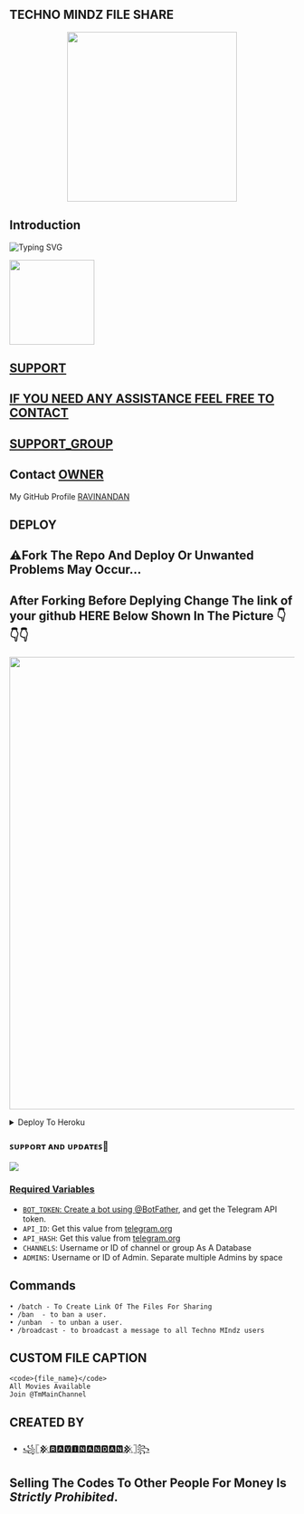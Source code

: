 <h2 align="centre">TECHNO MINDZ FILE SHARE</h2>



<p align="center"><a href="https://t.me/technomindzchat"><img src="https://telegra.ph/file/b417bdd01331179d5787c.jpg" width="300"></a></p>

## Introduction

![Typing SVG](https://readme-typing-svg.herokuapp.com/?lines=Welcome+To+Techno+Mindz!;Created+by+RAVINANDAN!;A+simple+and+a+powerful+Bot!;For+Sending+Lot's+of+Files!;Through+A+Special+Link!;Don't+Forget+To+Subcribe;Techno+Mindz+in+YouTube;)
</p>
</h1>
<a href="https://www.youtube.com/c/TechnoMindz">
  <img src="https://img.shields.io/badge/𝚂𝚄𝙱𝚂𝙲𝚁𝙸𝙱𝙴-red?logo=youtube" width="150">

  



## SUPPORT
## IF YOU NEED ANY ASSISTANCE FEEL FREE TO CONTACT
## [SUPPORT_GROUP](https://t.me/technomindzchat)
## Contact [OWNER](https://t.me/technomindzyt)
My GitHub Profile [RAVINANDAN](https://github.com/RaviTechnoMindz)
## DEPLOY

## ⚠️Fork The Repo And Deploy Or Unwanted Problems May Occur...
## After Forking Before Deplying Change The link of your github HERE Below Shown In The Picture 👇👇👇
<p align="center"><a href="https://t.me/technomindzchat"><img src="https://telegra.ph/file/7dfbf86b1da43cc40208f.jpg" width="800"></a></p>

<details><summary>Deploy To Heroku</summary>
<p>
<br>  
<a href="https://heroku.com/deploy?template=https://github.com/jnaneshtngowda/batchfilestorebotjnanesh">
  <img src="https://www.herokucdn.com/deploy/button.svg" alt="Deploy">
</a>
</p>
</details>
  
### ꜱᴜᴘᴘᴏʀᴛ ᴀɴᴅ ᴜᴘᴅᴀᴛᴇꜱ🎑

<a href="https://t.me/tmmainchannel"><img src="https://img.shields.io/badge/Join-Group%20Support-blue.svg?style=for-the-badge&logo=Telegram">

### Required Variables
  
* `BOT_TOKEN`: Create a bot using [@BotFather](https://telegram.dog/BotFather), and get the Telegram API token.
* `API_ID`: Get this value from [telegram.org](https://my.telegram.org/apps)
* `API_HASH`: Get this value from [telegram.org](https://my.telegram.org/apps)
* `CHANNELS`: Username or ID of channel or group As A Database
* `ADMINS`: Username or ID of Admin. Separate multiple Admins by space

## Commands
```
• /batch - To Create Link Of The Files For Sharing
• /ban  - to ban a user.
• /unban  - to unban a user.
• /broadcast - to broadcast a message to all Techno MIndz users
```
## CUSTOM FILE CAPTION
```
<code>{file_name}</code>
All Movies Available
Join @TmMainChannel

```
## CREATED BY
 
* [꧁𓊈𒆜🆁🅰🆅🅸🅽🅰🅽🅳🅰🅽𒆜𓊉꧂](https://t.me/Technomindzyt)
## Selling The Codes To Other People For Money Is *Strictly Prohibited*.

